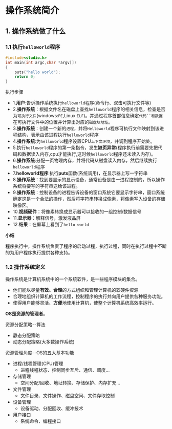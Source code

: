 # 操作系统简介

## 1. 操作系统做了什么

### 1.1 执行`helloworld`程序

```c
#include<studio.h>
int main(int argc,char *argv[])
{
    puts("hello world");
    return 0;
}
```

执行步骤

* 1.**用户**:告诉操作系统执行`helloworld`程序(命令行、双击可执行文件等)
* 2.**操作系统**：根据文件名在磁盘上查找`helloworld`程序的相关信息，检查是否为`可执行文件`(windows:`PE`,Linux:`ELF`)。并通过程序首部信息确定`代码``和数据`在可执行文件中的位置并计算出对应的`磁盘块地址`。
* 3.**操作系统**：创建一个新的`进程`，并将`Helloworld`程序可执行文件映射到该进程结构，表示由该进程执行`helloworld`程序
* 4.**操作系统**:为`helloworld`程序设置CPU`上下文环境`，并调到程序开始处。
* 5.执行`helloworld`程序的第一条指令，发生**缺页异常**(程序执行前需要先把代码和数据读入内存,cpu才能执行,这时候`helloworld`程序还未读入内存)。
* 6.**操作系统**:分配一页物理内存，并将代码从磁盘读入内存，然后继续执行`helloworld`程序
* 7.**helloworld程序**:执行**puts**函数(系统调用)，在显示器上写一字符串
* 8.**操作系统**：找到要显示的显示设备，通常设备是由一进程控制的，所以操作系统将要写的字符串送给该进程。
* 9.**操作系统**：控制设备的进程告诉设备的窗口系统它要显示字符串，窗口系统确定这是一个合法的操作，然后将字符串转换成像素，将像素写入设备的存储映像区。
* 10.**视频硬件**：将像素转换成显示器可以接收的一组控制/数据信号
* 11.**显示器**：解释信号，激发液晶屏
* 12.**结果**：在屏幕上看到了`hello world`

**小结**

程序执行中，操作系统负责了程序的启动过程，执行过程，同时在执行过程中不断的为用户程序执行提供各种支持。

### 1.2 操作系统定义

操作系统是计算机系统中的一个系统软件，是一些程序模块的集合。

* 他们能以尽量**有效、合理**的方式组织和管理计算机的软硬件资源
* 合理地组织计算机的工作流程，控制程序的执行并向用户提供各种服务功能。
* 使得用户能够灵活、**方便**地使用计算机，使整个计算机系统高效率运行。

**OS是资源的管理者**。

资源分配策略--算法

* 静态分配策略
* 动态分配策略(大多数操作系统)

资源管理角度--OS的五大基本功能

* 进程/线程管理(CPU)管理
  * 进程线程状态、控制同步互斥、通信、调度...
* 存储管理
  * 空间分配/回收、地址转换、存储保护、内存扩充...
* 文件管理
  * 文件目录、文件操作、磁盘空间、文件存取控制
* 设备管理
  * 设备驱动、分配回收、缓冲技术
* 用户接口
  * 系统命令、编程接口